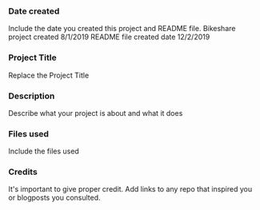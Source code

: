 ### Date created
Include the date you created this project and README file.
Bikeshare project created 8/1/2019
README file created date 12/2/2019

### Project Title
Replace the Project Title

### Description
Describe what your project is about and what it does

### Files used
Include the files used

### Credits
It's important to give proper credit. Add links to any repo that inspired you or blogposts you consulted.
